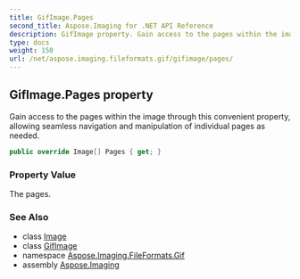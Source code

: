 ```yaml
---
title: GifImage.Pages
second_title: Aspose.Imaging for .NET API Reference
description: GifImage property. Gain access to the pages within the image through this convenient property allowing seamless navigation and manipulation of individual pages as needed
type: docs
weight: 150
url: /net/aspose.imaging.fileformats.gif/gifimage/pages/
---
```

## GifImage.Pages property

Gain access to the pages within the image through this convenient property, allowing seamless navigation and manipulation of individual pages as needed.

```csharp
public override Image[] Pages { get; }
```

### Property Value

The pages.

### See Also

* class [Image](../../../aspose.imaging/image/)
* class [GifImage](../)
* namespace [Aspose.Imaging.FileFormats.Gif](../../gifimage/)
* assembly [Aspose.Imaging](../../../)


